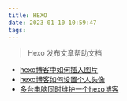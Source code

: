 ```yaml
---
title: HEXO
date: 2023-01-10 10:59:47
tags:
---
```




> Hexo 发布文章帮助文档





<!--more-->





* [hexo博客中如何插入图片](https://juejin.cn/post/6882619951857811469)
* [hexo博客如何设置个人头像](https://blog.garryde.com/archives/50370.html)
* [多台电脑同时维护一个hexo博客](http://www.fightingfrog.cn/2021/04/03/%E5%A4%9A%E5%8F%B0%E7%94%B5%E8%84%91%E5%90%8C%E6%97%B6%E7%BB%B4%E6%8A%A4%E4%B8%80%E4%B8%AAhexo%E5%8D%9A%E5%AE%A2/)

